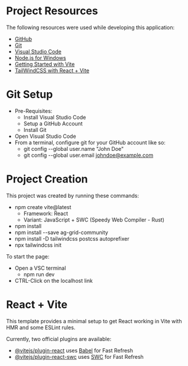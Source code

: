 # Project Resources
The following resources were used while developing this application:
- [GitHub](https://github.com/)
- [Git](https://git-scm.com/download/win)
- [Visual Studio Code](https://code.visualstudio.com/) 
- [Node.js for Windows](https://nodejs.org/en#home-downloadhead)
- [Getting Started with Vite](https://vitejs.dev/guide/)
- [TailWindCSS with React + Vite](https://www.freecodecamp.org/news/how-to-install-tailwindcss-in-react/)


# Git Setup
- Pre-Requisites:
  - Install Visual Studio Code
  - Setup a GitHub Account
  - Install Git
- Open Visual Studio Code
- From a terminal, configure git for your GitHub account like so:
  - git config --global user.name "John Doe"
  - git config --global user.email johndoe@example.com

# Project Creation
This project was created by running these commands:
- npm create vite@latest
  - Framework: React
  - Variant: JavaScript + SWC (Speedy Web Compiler - Rust)
- npm install
- npm install --save ag-grid-community
- npm install -D tailwindcss postcss autoprefixer
- npx tailwindcss init


To start the page:
- Open a VSC terminal
  - npm run dev
- CTRL-Click on the localhost link





# React + Vite

This template provides a minimal setup to get React working in Vite with HMR and some ESLint rules.

Currently, two official plugins are available:

- [@vitejs/plugin-react](https://github.com/vitejs/vite-plugin-react/blob/main/packages/plugin-react/README.md) uses [Babel](https://babeljs.io/) for Fast Refresh
- [@vitejs/plugin-react-swc](https://github.com/vitejs/vite-plugin-react-swc) uses [SWC](https://swc.rs/) for Fast Refresh
